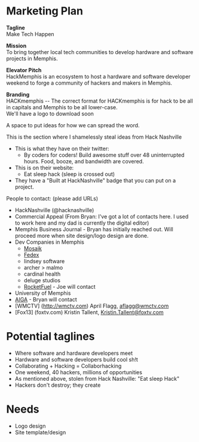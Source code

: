 Marketing Plan
====

__Tagline__  
Make Tech Happen  

__Mission__  
To bring together local tech communities to develop hardware and software projects in Memphis.  
  
__Elevator Pitch__  
HackMemphis is an ecosystem to host a hardware and software developer weekend to forge a community of hackers and makers in Memphis.  
  

__Branding__  
HACKmemphis -- The correct format for HACKmemphis is for hack to be all in capitals and Memphis to be all lower-case.  
We'll have a logo to download soon  

A space to put ideas for how we can spread the word.

This is the section where I shamelessly steal ideas from Hack Nashville
* This is what they have on their twitter:
  * By coders for coders! Build awesome stuff over 48 uninterrupted hours. Food, booze, and bandwidth are covered.
* This is on their website:
  * Eat sleep hack (sleep is crossed out)  
* They have a "Built at HackNashville" badge that you can put on a project.

People to contact: (please add URLs)
* HackNashville (@hacknashville)
* Commercial Appeal (From Bryan: I've got a lot of contacts here. I used to work here and my dad is currently the digital editor)
* Memphis Business Journal - Bryan has initially reached out. Will proceed more when site design/logo design are done.
* Dev Companies in Memphis
  * [Mosaik](http://www.mosaik.com)
  * [Fedex](http://www.fedex.com)
  * lindsey software
  * archer > malmo
  * cardinal health
  * deluge studios
  * [RocketFuel](http://www.gorocketfuel.com) - Joe will contact
* University of Memphis
* [AIGA](http://memphis.aiga.org/) - Bryan will contact
* [WMCTV] (http://wmctv.com) April Flagg, aflagg@wmctv.com  
* [Fox13] (foxtv.com) Kristin Tallent, Kristin.Tallent@foxtv.com 

Potential taglines
====
* Where software and hardware developers meet
* Hardware and software developers build cool sh!t
* Collaborating + Hacking = Collaborhacking
* One weekend, 40 hackers, millions of opportunities
* As mentioned above, stolen from Hack Nashville: "Eat sleep Hack"
* Hackers don't destroy; they create


Needs
===
* Logo design
* Site template/design
